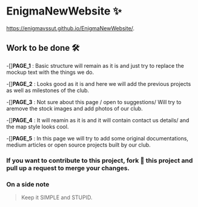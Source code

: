 # EnigmaNewWebsite   :sparkles:

https://enigmavssut.github.io/EnigmaNewWebsite/.

## Work to be done :hammer_and_wrench:

-[]**PAGE_1** : Basic structure will remain as it is and
just try to replace the mockup text with the things we do.

-[]**PAGE_2** : Looks good as it is and here we will
add the previous projects as well as milestones of the club.

-[]**PAGE_3** : Not sure about this page / 
open to suggestions/ Will try to aremove the stock images
and add photos of our club.

-[]**PAGE_4** : It will reamin as it is and it will contain
contact us details/ and the map style looks cool.

-[]**PAGE_5** : In this page we will try to add some original
documentations, medium articles or open source projects built 
by our club.


### If you want to contribute to this project, fork :fork_and_knife: this project and pull up a request to merge your changes.

### On a side note
>Keep it SIMPLE and STUPID.
